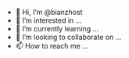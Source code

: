 - 👋 Hi, I’m @bianzhost
- 👀 I’m interested in ...
- 🌱 I’m currently learning ...
- 💞️ I’m looking to collaborate on ...
- 📫 How to reach me ...

<!---
bianzhost/bianzhost is a ✨ special ✨ repository because its `README.md` (this file) appears on your GitHub profile.
You can click the Preview link to take a look at your changes.
--->
